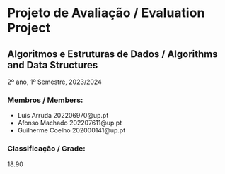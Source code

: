 # Projeto de Avaliação / Evaluation Project
## Algoritmos e Estruturas de Dados / Algorithms and Data Structures
2º ano, 1º Semestre, 2023/2024

### Membros / Members:
<ul>
    <li>
        Luís Arruda 202206970@up.pt
    </li>
    <li>
        Afonso Machado 202207611@up.pt
    </li>
    <li>
        Guilherme Coelho 202000141@up.pt
    </li>
</ul>

### Classificação / Grade:
<p>
    18.90
</p>
